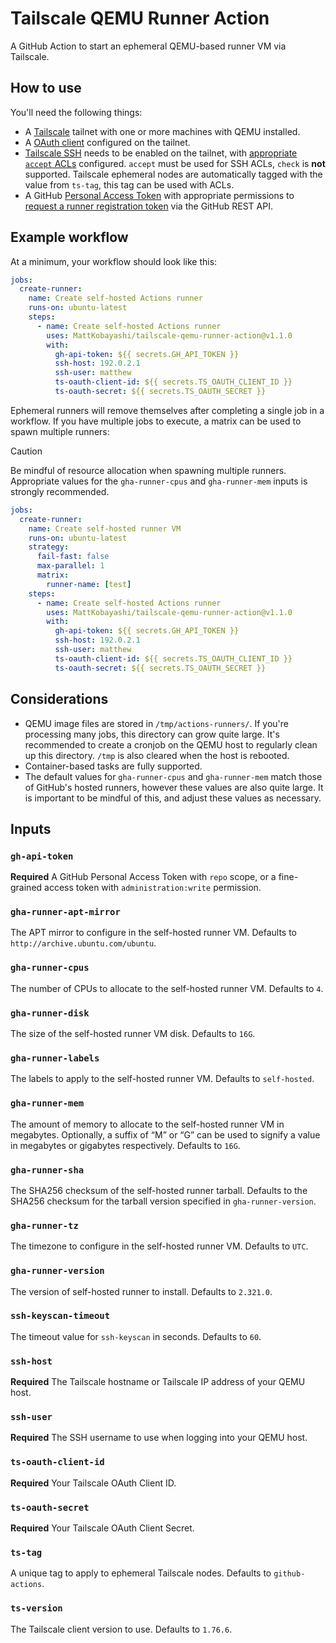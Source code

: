 # Tailscale QEMU Runner Action

A GitHub Action to start an ephemeral QEMU-based runner VM via Tailscale.

## How to use

You'll need the following things:

- A [Tailscale](https://tailscale.com/kb/1151/what-is-tailscale) tailnet with one or more machines with QEMU installed.
- A [OAuth client](https://tailscale.com/kb/1215/oauth-clients#setting-up-an-oauth-client) configured on the tailnet.
- [Tailscale SSH](https://tailscale.com/kb/1193/tailscale-ssh) needs to be enabled on the tailnet, with [appropriate `accept` ACLs](https://tailscale.com/kb/1193/tailscale-ssh#action) configured. `accept` must be used for SSH ACLs, `check` is **not** supported. Tailscale ephemeral nodes are automatically tagged with the value from `ts-tag`, this tag can be used with ACLs.
- A GitHub [Personal Access Token](https://docs.github.com/en/authentication/keeping-your-account-and-data-secure/managing-your-personal-access-tokens#about-personal-access-tokens) with appropriate permissions to [request a runner registration token](https://docs.github.com/en/rest/actions/self-hosted-runners?apiVersion=2022-11-28#create-a-registration-token-for-a-repository) via the GitHub REST API.

## Example workflow

At a minimum, your workflow should look like this:

```yaml
jobs:
  create-runner:
    name: Create self-hosted Actions runner
    runs-on: ubuntu-latest
    steps:
      - name: Create self-hosted Actions runner
        uses: MattKobayashi/tailscale-qemu-runner-action@v1.1.0
        with:
          gh-api-token: ${{ secrets.GH_API_TOKEN }}
          ssh-host: 192.0.2.1
          ssh-user: matthew
          ts-oauth-client-id: ${{ secrets.TS_OAUTH_CLIENT_ID }}
          ts-oauth-secret: ${{ secrets.TS_OAUTH_SECRET }}
```

Ephemeral runners will remove themselves after completing a single job in a workflow. If you have multiple jobs to execute, a matrix can be used to spawn multiple runners:

> [!CAUTION]
> Be mindful of resource allocation when spawning multiple runners. Appropriate values for the `gha-runner-cpus` and `gha-runner-mem` inputs is strongly recommended.

```yaml
jobs:
  create-runner:
    name: Create self-hosted runner VM
    runs-on: ubuntu-latest
    strategy:
      fail-fast: false
      max-parallel: 1
      matrix:
        runner-name: [test]
    steps:
      - name: Create self-hosted Actions runner
        uses: MattKobayashi/tailscale-qemu-runner-action@v1.1.0
        with:
          gh-api-token: ${{ secrets.GH_API_TOKEN }}
          ssh-host: 192.0.2.1
          ssh-user: matthew
          ts-oauth-client-id: ${{ secrets.TS_OAUTH_CLIENT_ID }}
          ts-oauth-secret: ${{ secrets.TS_OAUTH_SECRET }}
```

## Considerations

- QEMU image files are stored in `/tmp/actions-runners/`. If you're processing many jobs, this directory can grow quite large. It's recommended to create a cronjob on the QEMU host to regularly clean up this directory. `/tmp` is also cleared when the host is rebooted.
- Container-based tasks are fully supported.
- The default values for `gha-runner-cpus` and `gha-runner-mem` match those of GitHub's hosted runners, however these values are also quite large. It is important to be mindful of this, and adjust these values as necessary.

## Inputs

### `gh-api-token`

**Required** A GitHub Personal Access Token with `repo` scope, or a fine-grained access token with `administration:write` permission.

### `gha-runner-apt-mirror`

The APT mirror to configure in the self-hosted runner VM. Defaults to `http://archive.ubuntu.com/ubuntu`.

### `gha-runner-cpus`

The number of CPUs to allocate to the self-hosted runner VM. Defaults to `4`.

### `gha-runner-disk`

The size of the self-hosted runner VM disk. Defaults to `16G`.

### `gha-runner-labels`

The labels to apply to the self-hosted runner VM. Defaults to `self-hosted`.

### `gha-runner-mem`

The amount of memory to allocate to the self-hosted runner VM in megabytes. Optionally, a suffix of “M” or “G” can be used to signify a value in megabytes or gigabytes respectively. Defaults to `16G`.

### `gha-runner-sha`

The SHA256 checksum of the self-hosted runner tarball. Defaults to the SHA256 checksum for the tarball version specified in `gha-runner-version`.

### `gha-runner-tz`

The timezone to configure in the self-hosted runner VM. Defaults to `UTC`.

### `gha-runner-version`

The version of self-hosted runner to install. Defaults to `2.321.0`.

### `ssh-keyscan-timeout`

The timeout value for `ssh-keyscan` in seconds. Defaults to `60`.

### `ssh-host`

**Required** The Tailscale hostname or Tailscale IP address of your QEMU host.

### `ssh-user`

**Required** The SSH username to use when logging into your QEMU host.

### `ts-oauth-client-id`

**Required** Your Tailscale OAuth Client ID.

### `ts-oauth-secret`

**Required** Your Tailscale OAuth Client Secret.

### `ts-tag`

A unique tag to apply to ephemeral Tailscale nodes. Defaults to `github-actions`.

### `ts-version`

The Tailscale client version to use. Defaults to `1.76.6`.

